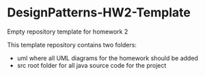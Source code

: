 # DesignPatterns-HW2-Template
Empty repository template for homework 2

This template repository contains two folders:
- uml where all UML diagrams for the homework should be added
- src root folder for all java source code for the project
